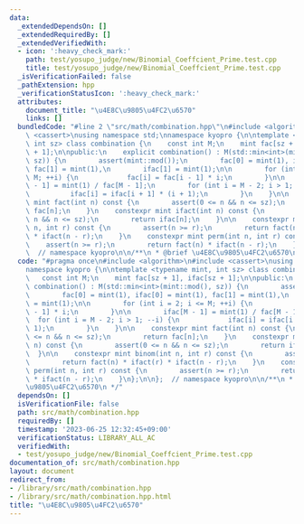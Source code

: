 ```yaml
---
data:
  _extendedDependsOn: []
  _extendedRequiredBy: []
  _extendedVerifiedWith:
  - icon: ':heavy_check_mark:'
    path: test/yosupo_judge/new/Binomial_Coeffcient_Prime.test.cpp
    title: test/yosupo_judge/new/Binomial_Coeffcient_Prime.test.cpp
  _isVerificationFailed: false
  _pathExtension: hpp
  _verificationStatusIcon: ':heavy_check_mark:'
  attributes:
    document_title: "\u4E8C\u9805\u4FC2\u6570"
    links: []
  bundledCode: "#line 2 \"src/math/combination.hpp\"\n#include <algorithm>\n#include\
    \ <cassert>\nusing namespace std;\nnamespace kyopro {\n\ntemplate <typename mint,\
    \ int sz> class combination {\n    const int M;\n    mint fac[sz + 1], ifac[sz\
    \ + 1];\n\npublic:\n    explicit combination() : M(std::min<int>(mint::mod(),\
    \ sz)) {\n        assert(mint::mod());\n        fac[0] = mint(1), ifac[0] = mint(1),\
    \ fac[1] = mint(1),\n        ifac[1] = mint(1);\n\n        for (int i = 2; i <=\
    \ M; ++i) {\n            fac[i] = fac[i - 1] * i;\n        }\n\n        ifac[M\
    \ - 1] = mint(1) / fac[M - 1];\n        for (int i = M - 2; i > 1; --i) {\n  \
    \          ifac[i] = ifac[i + 1] * (i + 1);\n        }\n    }\n\n    constexpr\
    \ mint fact(int n) const {\n        assert(0 <= n && n <= sz);\n        return\
    \ fac[n];\n    }\n    constexpr mint ifact(int n) const {\n        assert(0 <=\
    \ n && n <= sz);\n        return ifac[n];\n    }\n\n    constexpr mint binom(int\
    \ n, int r) const {\n        assert(n >= r);\n        return fact(n) * ifact(r)\
    \ * ifact(n - r);\n    }\n    constexpr mint perm(int n, int r) const {\n    \
    \    assert(n >= r);\n        return fact(n) * ifact(n - r);\n    }\n};\n\n};\
    \  // namespace kyopro\n\n/**\n * @brief \u4E8C\u9805\u4FC2\u6570\n */\n"
  code: "#pragma once\n#include <algorithm>\n#include <cassert>\nusing namespace std;\n\
    namespace kyopro {\n\ntemplate <typename mint, int sz> class combination {\n \
    \   const int M;\n    mint fac[sz + 1], ifac[sz + 1];\n\npublic:\n    explicit\
    \ combination() : M(std::min<int>(mint::mod(), sz)) {\n        assert(mint::mod());\n\
    \        fac[0] = mint(1), ifac[0] = mint(1), fac[1] = mint(1),\n        ifac[1]\
    \ = mint(1);\n\n        for (int i = 2; i <= M; ++i) {\n            fac[i] = fac[i\
    \ - 1] * i;\n        }\n\n        ifac[M - 1] = mint(1) / fac[M - 1];\n      \
    \  for (int i = M - 2; i > 1; --i) {\n            ifac[i] = ifac[i + 1] * (i +\
    \ 1);\n        }\n    }\n\n    constexpr mint fact(int n) const {\n        assert(0\
    \ <= n && n <= sz);\n        return fac[n];\n    }\n    constexpr mint ifact(int\
    \ n) const {\n        assert(0 <= n && n <= sz);\n        return ifac[n];\n  \
    \  }\n\n    constexpr mint binom(int n, int r) const {\n        assert(n >= r);\n\
    \        return fact(n) * ifact(r) * ifact(n - r);\n    }\n    constexpr mint\
    \ perm(int n, int r) const {\n        assert(n >= r);\n        return fact(n)\
    \ * ifact(n - r);\n    }\n};\n\n};  // namespace kyopro\n\n/**\n * @brief \u4E8C\
    \u9805\u4FC2\u6570\n */"
  dependsOn: []
  isVerificationFile: false
  path: src/math/combination.hpp
  requiredBy: []
  timestamp: '2023-06-25 12:32:45+09:00'
  verificationStatus: LIBRARY_ALL_AC
  verifiedWith:
  - test/yosupo_judge/new/Binomial_Coeffcient_Prime.test.cpp
documentation_of: src/math/combination.hpp
layout: document
redirect_from:
- /library/src/math/combination.hpp
- /library/src/math/combination.hpp.html
title: "\u4E8C\u9805\u4FC2\u6570"
---
```

